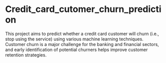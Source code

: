 # Credit_card_cutomer_churn_prediction
This project aims to predict whether a credit card customer will churn (i.e., stop using the service) using various machine learning techniques. Customer churn is a major challenge for the banking and financial sectors, and early identification of potential churners helps improve customer retention strategies.
